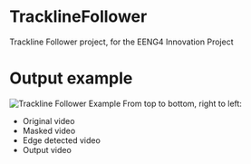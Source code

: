 # TracklineFollower
Trackline Follower project, for the EENG4 Innovation Project

# Output example
![Trackline Follower Example](https://github.com/mAxYoLo01/TracklineFollower/blob/main/videos/example.gif)
From top to bottom, right to left:
- Original video
- Masked video
- Edge detected video
- Output video
